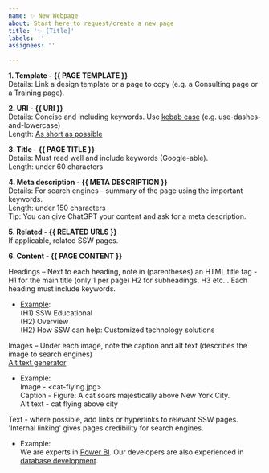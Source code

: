 ```yaml
---
name: ✨ New Webpage
about: Start here to request/create a new page
title: '✨ [Title]'
labels: ''
assignees: ''

---
```


**1. Template - {{ PAGE TEMPLATE }}**  
Details: Link a design template or a page to copy (e.g. a Consulting page or a Training page).  

**2. URI - {{ URI }}**  
Details: Concise and including keywords. Use [kebab case](https://www.ssw.com.au/rules/use-dashes-in-urls) (e.g. use-dashes-and-lowercase)  
Length: [As short as possible](https://www.ssw.com.au/rules/create-friendly-short-urls/)

**3. Title - {{ PAGE TITLE }}**  
Details: Must read well and include keywords (Google-able).  
Length: under 60 characters  

**4. Meta description - {{ META DESCRIPTION }}**  
Details: For search engines - summary of the page using the important keywords.  
Length: under 150 characters  
Tip: You can give ChatGPT your content and ask for a meta description.  

**5. Related - {{ RELATED URLS }}**  
If applicable, related SSW pages. 

**6. Content - {{ PAGE CONTENT }}**  

Headings – Next to each heading, note in (parentheses) an HTML title tag - H1 for the main title (only 1 per page) H2 for subheadings, H3 etc... Each heading must include keywords.  

  - [Example](https://www.ssw.com.au/industry/educational):  
  (H1) SSW Educational  
  (H2) Overview  
  (H2) How SSW can help: Customized technology solutions


Images – Under each image, note the caption and alt text (describes the image to search engines)  
[Alt text generator](https://alttext.in/)

  - Example:  
  Image - <cat-flying.jpg>  
  Caption - Figure: A cat soars majestically above New York City.  
  Alt text - cat flying above city  
  

Text - where possible, add links or hyperlinks to relevant SSW pages. 'Internal linking' gives pages credibility for search engines.  

  - Example:  
  We are experts in [Power BI](https://www.ssw.com.au/consulting/power-bi). Our developers are also experienced in [database development](https://www.ssw.com.au/consulting/database-development).

